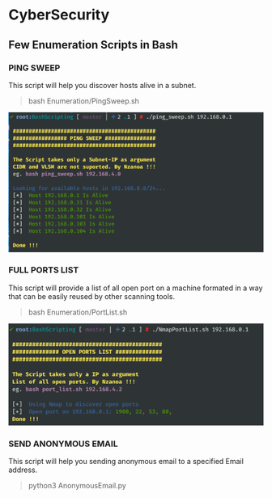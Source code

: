 # CyberSecurity
## Few Enumeration Scripts in Bash

### PING SWEEP
This script will help you discover hosts alive in a subnet.

> bash Enumeration/PingSweep.sh

![Ping Sweep Screenshot](images/ping_sweep.png)

### FULL PORTS LIST
This script will provide a list of all open port on a machine formated in a way that can be easily reused by other scanning tools.

> bash Enumeration/PortList.sh

![Port List Screenshot](images/port_list.png)

### SEND ANONYMOUS EMAIL
This script will help you sending anonymous email to a specified Email address.

> python3 AnonymousEmail.py
